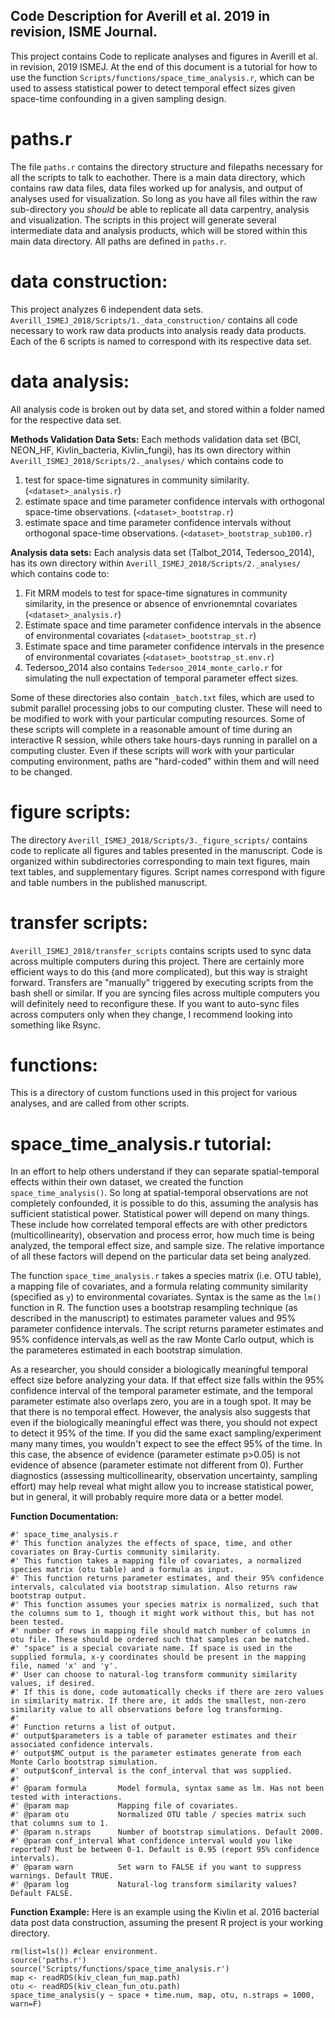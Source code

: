 ## Code Description for Averill et al. 2019 in revision, ISME Journal.

This project contains Code to replicate analyses and figures in Averill et al. in revision, 2019 ISMEJ. At the end of this document is a tutorial for how to use the function `Scripts/functions/space_time_analysis.r`, which can be used to assess statistical power to detect temporal effect sizes given space-time confounding in a given sampling design.

# paths.r

The file `paths.r` contains the directory structure and filepaths necessary for all the scripts to talk to eachother. There is a main data directory, which contains raw data files, data files worked up for analysis, and output of analyses used for visualization. So long as you have all files within the raw sub-directory you *should* be able to replicate all data carpentry, analysis and visualization. The scripts in this project will generate several intermediate data and analysis products, which will be stored within this main data directory. All paths are defined in `paths.r`.

# data construction: 
This project analyzes 6 independent data sets. `Averill_ISMEJ_2018/Scripts/1._data_construction/` contains all code necessary to work raw data products into analysis ready data products. Each of the 6 scripts is named to correspond with its respective data set.

# data analysis: 
All analysis code is broken out by data set, and stored within a folder named for the respective data set.

**Methods Validation Data Sets:** Each methods validation data set (BCI, NEON_HF, Kivlin_bacteria, Kivlin_fungi), has its own directory within `Averill_ISMEJ_2018/Scripts/2._analyses/` which contains code to 

1. test for space-time signatures in community similarity. (`<dataset>_analysis.r`)
2. estimate space and time parameter confidence intervals with orthogonal space-time observations. (`<dataset>_bootstrap.r`)
3. estimate space and time parameter confidence intervals without orthogonal space-time observations. (`<dataset>_bootstrap_sub100.r`)

**Analysis data sets:** Each analysis data set (Talbot_2014, Tedersoo_2014), has its own directory within `Averill_ISMEJ_2018/Scripts/2._analyses/` which contains code to:

1. Fit MRM models to test for space-time signatures in community similarity, in the presence or absence of envrionemntal covariates (`<dataset>_analysis.r`)
2. Estimate space and time parameter confidence intervals in the absence of environmental covariates (`<dataset>_bootstrap_st.r`)
3. Estimate space and time parameter confidence intervals in the presence of environmental covariates (`<dataset>_bootstrap_st.env.r`)
4. Tedersoo_2014 also contains `Tedersoo_2014_monte_carlo.r` for simulating the null expectation of temporal parameter effect sizes.

Some of these directories also contain `_batch.txt` files, which are used to submit parallel processing jobs to our computing cluster. These will need to be modified to work with your particular computing resources. Some of these scripts will complete in a reasonable amount of time during an interactive R session, while others take hours-days running in parallel on a computing cluster. Even if these scripts will work with your particular computing environment, paths are "hard-coded" within them and will need to be changed.

# figure scripts:
The directory `Averill_ISMEJ_2018/Scripts/3._figure_scripts/` contains code to replicate all figures and tables presented in the manuscript. Code is organized within subdirectories corresponding to main text figures, main text tables, and supplementary figures. Script names correspond with figure and table numbers in the published manuscript.

# transfer scripts:
`Averill_ISMEJ_2018/transfer_scripts` contains scripts used to sync data across multiple computers during this project. There are certainly more efficient ways to do this (and more complicated), but this way is straight forward. Transfers are "manually" triggered by executing scripts from the bash shell or similar. If you are syncing files across multiple computers you will definitely need to reconfigure these. If you want to auto-sync files across computers only when they change, I recommend looking into something like Rsync.

# functions:
This is a directory of custom functions used in this project for various analyses, and are called from other scripts.

# space_time_analysis.r tutorial:
In an effort to help others understand if they can separate spatial-temporal effects within their own dataset, we created the function `space_time_analysis()`. So long at spatial-temporal observations are not completely confounded, it is possible to do this, assuming the analysis has sufficient statistical power. Statistical power will depend on many things. These include how correlated temporal effects are with other predictors (multicollinearity), observation and process error, how much time is being analyzed, the temporal effect size, and sample size. The relative importance of all these factors will depend on the particular data set being analyzed.

The function `space_time_analysis.r` takes a species matrix (i.e. OTU table), a mapping file of covariates, and a formula relating community similarity (specified as `y`) to environmental covariates. Syntax is the same as the `lm()` function in R. The function uses a bootstrap resampling technique (as described in the manuscript) to estimates parameter values and 95% parameter confidence intervals. The script returns parameter estimates and 95% confidence intervals,as well as the raw Monte Carlo output, which is the parameteres estimated in each bootstrap simulation.

As a researcher, you should consider a biologically meaningful temporal effect size before analyzing your data. If that effect size falls within the 95% confidence interval of the temporal parameter estimate, and the temporal parameter estimate also overlaps zero, you are in a tough spot. It may be that there is no temporal effect. However, the analysis also suggests that even if the biologically meaningful effect was there, you should not expect to detect it 95% of the time. If you did the same exact sampling/experiment many many times, you wouldn't expect to see the effect 95% of the time. In this case, the absence of evidence (parameter estimate p>0.05) is not evidence of absence (parameter estimate not different from 0). Further diagnostics (assessing multicollinearity, observation uncertainty, sampling effort) may help reveal what might allow you to increase statistical power, but in general, it will probably require more data or a better model.

**Function Documentation:**
```
#' space_time_analysis.r
#' This function analyzes the effects of space, time, and other covariates on Bray-Curtis community similarity.
#' This function takes a mapping file of covariates, a normalized species matrix (otu table) and a formula as input.
#' This function returns parameter estimates, and their 95% confidence intervals, calculated via bootstrap simulation. Also returns raw bootstrap output.
#' This function assumes your species matrix is normalized, such that the columns sum to 1, though it might work without this, but has not been tested.
#' number of rows in mapping file should match number of columns in otu file. These should be ordered such that samples can be matched.
#' "space" is a special covariate name. If space is used in the supplied formula, x-y coordinates should be present in the mapping file, named 'x' and 'y'. 
#' User can choose to natural-log transform community similarity values, if desired.
#' If this is done, code automatically checks if there are zero values in similarity matrix. If there are, it adds the smallest, non-zero similarity value to all observations before log transforming.
#'
#' Function returns a list of output.
#' output$parameters is a table of parameter estimates and their associated confidence intervals.
#' output$MC_output is the parameter estimates generate from each Monte Carlo bootstrap simulation.
#' output$conf_interval is the conf_interval that was supplied.
#'
#' @param formula       Model formula, syntax same as lm. Has not been tested with interactions.
#' @param map           Mapping file of covariates.
#' @param otu           Normalized OTU table / species matrix such that columns sum to 1.
#' @param n.straps      Number of bootstrap simulations. Default 2000.
#' @param conf_interval What confidence interval would you like reported? Must be between 0-1. Default is 0.95 (report 95% confidence intervals).
#' @param warn          Set warn to FALSE if you want to suppress warnings. Default TRUE.
#' @param log           Natural-log transform similarity values? Default FALSE.
```

**Function Example:** Here is an example using the Kivlin et al. 2016 bacterial data post data construction, assuming the present R project is your working directory.
```{r}
rm(list=ls()) #clear environment.
source('paths.r')
source('Scripts/functions/space_time_analysis.r')
map <- readRDS(kiv_clean_fun_map.path)
otu <- readRDS(kiv_clean_fun_otu.path)
space_time_analysis(y ~ space + time.num, map, otu, n.straps = 1000, warn=F)

```
